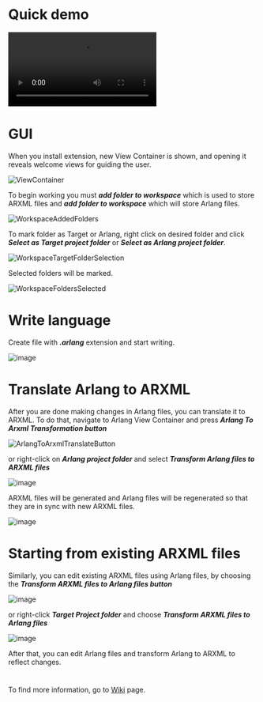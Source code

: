 # Quick demo

<video src="https://github.com/user-attachments/assets/37538af4-45fa-4971-90db-7e08a2b04d40"></video>

# GUI
When you install extension, new View Container is shown, and opening it reveals welcome views for guiding the user.

![ViewContainer](https://github.com/user-attachments/assets/01a83df9-622f-4606-9f5e-cf1b4defdcff)


To begin working you must ***add folder to workspace*** which is used to store ARXML files and ***add folder to workspace*** which will store Arlang files.

![WorkspaceAddedFolders](https://github.com/user-attachments/assets/39c6968d-2247-4192-b9b0-c6cb44cf8a4e)


To mark folder as Target or Arlang, right click on desired folder and click ***Select as Target project folder*** or ***Select as Arlang project folder***.

![WorkspaceTargetFolderSelection](https://github.com/user-attachments/assets/e12dca4f-3d4c-4262-8f2f-7ecdf30e34be)


Selected folders will be marked.

![WorkspaceFoldersSelected](https://github.com/user-attachments/assets/63e3f761-f43a-4140-b810-a8bf1f9efce1)

# Write language

Create file with ***.arlang*** extension and start writing.

![image](https://github.com/user-attachments/assets/6e640b5b-ef6c-4d8f-a19a-e0804ec3e1f0)

# Translate Arlang to ARXML

After you are done making changes in Arlang files, you can translate it to ARXML. To do that, navigate to Arlang View Container and press ***Arlang To Arxml Transformation button***

![ArlangToArxmlTranslateButton](https://github.com/user-attachments/assets/a55577d6-224c-4f10-b340-2b858ec5673a)

or right-click on ***Arlang project folder*** and select ***Transform Arlang files to ARXML files***

![image](https://github.com/user-attachments/assets/25f6e8dc-cafd-4edf-b7cd-db3d2062151a)

ARXML files will be generated and Arlang files will be regenerated so that they are in sync with new ARXML files.

![image](https://github.com/user-attachments/assets/e1586d8c-8233-4f1b-b5aa-843c5fbf0a60)

# Starting from existing ARXML files

Similarly, you can edit existing ARXML files using Arlang files, by choosing the ***Transform ARXML files to Arlang files button***

![image](https://github.com/user-attachments/assets/cefebbfe-70a3-4866-abbe-96d7ac1e272d)

or right-click ***Target Project folder*** and choose ***Transform ARXML files to Arlang files***

![image](https://github.com/user-attachments/assets/35a33c76-d6ba-449a-a25a-ac8a894ee3b4)

After that, you can edit Arlang files and transform Arlang to ARXML to reflect changes.

#

To find more information, go to [Wiki](https://github.com/RadomirZlatkovic/arlang-autosar/wiki) page.
